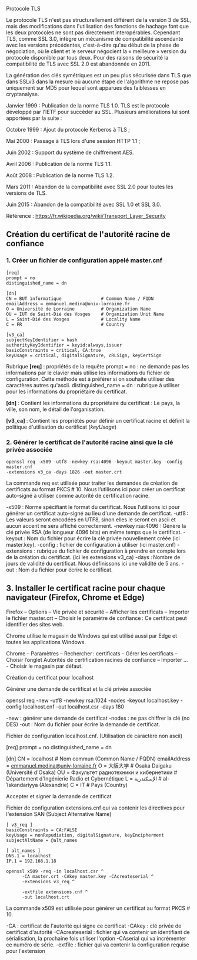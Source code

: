 Protocole TLS

Le protocole TLS n'est pas structurellement différent de la version 3 de SSL, mais des modifications dans l'utilisation des fonctions de hachage font que les deux protocoles ne sont pas directement interopérables. Cependant TLS, comme SSL 3.0, intègre un mécanisme de compatibilité ascendante avec les versions précédentes, c'est-à-dire qu'au début de la phase de négociation, où le client et le serveur négocient la « meilleure » version du protocole disponible par tous deux. Pour des raisons de sécurité la compatibilité de TLS avec SSL 2.0 est abandonnée en 2011.

La génération des clés symétriques est un peu plus sécurisée dans TLS que dans SSLv3 dans la mesure où aucune étape de l'algorithme ne repose pas uniquement sur MD5 pour lequel sont apparues des faiblesses en cryptanalyse.

Janvier 1999 : Publication de la norme TLS 1.0. TLS est le protocole développé par l'IETF pour succéder au SSL. Plusieurs améliorations lui sont apportées par la suite :

Octobre 1999 : Ajout du protocole Kerberos à TLS ;

Mai 2000 : Passage à TLS lors d'une session HTTP 1.1 ;

Juin 2002 : Support du système de chiffrement AES.

Avril 2006 : Publication de la norme TLS 1.1.

Août 2008 : Publication de la norme TLS 1.2.

Mars 2011 : Abandon de la compatibilité avec SSL 2.0 pour toutes les versions de TLS.

Juin 2015 : Abandon de la compatibilité avec SSL 1.0 et SSL 3.0.

Référence : https://fr.wikipedia.org/wiki/Transport_Layer_Security

## Création du certificat de l'autorité racine de confiance

### 1. Créer un fichier de configuration appelé master.cnf

```
[req]
prompt = no
distinguished_name = dn

[dn]
CN = BUT ìnformatique               # Common Name / FQDN
emailAddress = emmanuel.medina@univ-lorraine.fr
O = Université de Lorraine          # Organization Name
OU = IUT de Saint-Dié des Vosges    # Organization Unit Name
L = Saint-Dié des Vosges            # Locality Name
C = FR                              # Country

[v3_ca]
subjectKeyIdentifier = hash
authorityKeyIdentifier = keyid:always,issuer
basicConstraints = critical, CA:true
keyUsage = critical, digitalSignature, cRLSign, keyCertSign
```

Rubrique **[req]** : propriétés de la requête
prompt = no : ne demande pas les informations par le clavier mais utilise les informations du fichier de configuration. Cette méthode est à préférer si on souhaite utiliser des caractères autres qu'ascii.
distinguished_name = dn : rubrique à utiliser pour les informations du propriétaire du certificat.

**[dn]** : Contient les informations du propriétaire du certificat : Le pays, la ville, son nom, le détail de l'organisation.

**[v3_ca]** : Contient les propriétés pour définir un certificat racine et définit la politique d'utilisation du certificat (*keyUsage*)

### 2. Générer le certificat de l'autorité racine ainsi que la clé privée associée

```shell-session
openssl req -x509 -utf8 -newkey rsa:4096 -keyout master.key -config master.cnf
-extensions v3_ca -days 1826 -out master.crt
```

La commande req est utilisée pour traiter les demandes de création de certificats au format PKCS # 10. Nous l’utilisons ici pour créer un certificat auto-signé à utiliser comme autorité de certification racine.

-x509 : Norme spécifiant le format du certificat. Nous l’utilisons ici pour générer un certificat auto-signé au lieu d'une demande de certificat.
-utf8 : Les valeurs seront encodées en UTF8, sinon elles le seront en ascii et aucun accent ne sera affiché correctement.
-newkey rsa:4096 : Génère la clé privée RSA (de longueur 4096 bits) en même temps que le certificat.
-keyout : Nom du fichier pour écrire la clé privée nouvellement créée (ici master.key).
-config : fichier de configuration à utiliser (ici master.cnf)
-extensions : rubrique du fichier de configuration à prendre en compte lors de la création du certificat. (ici les extensions v3_ca)
-days : Nombre de jours de validité du certificat. Nous définissons ici une validité de 5 ans.
-out : Nom du fichier pour écrire le certificat.

## 3. Installer le certificat racine pour chaque navigateur (Firefox, Chrome et Edge)

Firefox – Options – Vie privée et sécurité – Afficher les certificats – Importer le fichier master.crt – Choisir le paramètre de confiance : Ce certificat peut identifier des sites web.

Chrome utilise le magasin de Windows qui est utilisé aussi par Edge et toutes les applications Windows.

Chrome – Paramètres – Rechercher : certificats – Gérer les certificats – Choisir l’onglet Autorités de certification racines de confiance – Importer … - Choisir le magasin par défaut.

Création du certificat pour localhost

Générer une demande de certificat et la clé privée associée

openssl req -new -utf8 -newkey rsa:1024 -nodes -keyout localhost.key
-config localhost.cnf –out localhost.csr -days 180

-new : générer une demande de certificat
-nodes : ne pas chiffrer la clé (no DES)
-out : Nom du fichier pour écrire la demande de certificat.

Fichier de configuration localhost.cnf. (Utilisation de caractère non ascii)

[req]
prompt = no
distinguished_name = dn

[dn]
CN = localhost                             # Nom commun (Common Name / FQDN)
emailAddress = emmanuel.medina@univ-lorraine.fr
O = 大阪大学                                # Ōsaka Daigaku (Université d'Osaka)
OU = Факультет радиотехники и кибернетики  # Département d'Ingénierie Radio et Cybernétique
L =  الإسكندرية                             # al-ʾIskandariyya (Alexandrie)
C = IT                                     # Pays (Country)

Accepter et signer la demande de certificat

Fichier de configuration extensions.cnf qui va contenir les directives pour l'extension SAN (Subject Alternative Name)

```
[ v3_req ]
basicConstraints = CA:FALSE
keyUsage = nonRepudiation, digitalSignature, keyEncipherment
subjectAltName = @alt_names

[ alt_names ]
DNS.1 = localhost
IP.1 = 192.168.1.18
```

```
openssl x509 -req -in localhost.csr ^
      -CA master.crt -CAkey master.key -CAcreateserial ^
      -extensions v3_req ^

      -extfile extensions.cnf ^
      -out localhost.crt
```

La commande x509 est utilisée pour générer un certificat au format PKCS # 10.

-CA : certificat de l'autorité qui signe ce certificat
-CAkey : clé privée de certificat d'autorité
-CAcreateserial : fichier qui va contenir un identifiant de sérialisation, la prochaine fois utiliser l'option
-CAserial qui va incrémenter ce numéro de série.
-extfile : fichier qui va contenir la configuration requise pour l'extension
